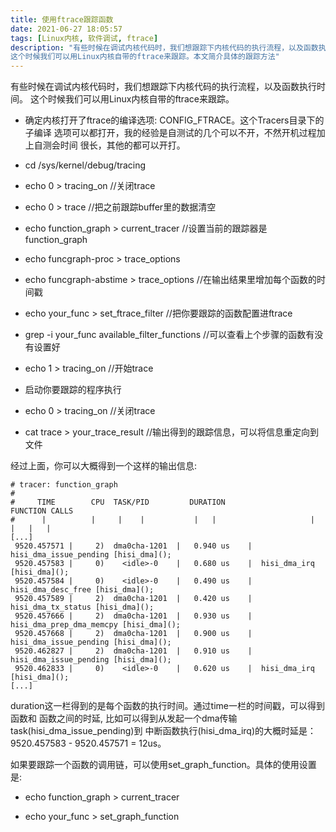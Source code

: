 ```yaml
---
title: 使用ftrace跟踪函数
date: 2021-06-27 18:05:57
tags: [Linux内核, 软件调试, ftrace]
description: "有些时候在调试内核代码时，我们想跟踪下内核代码的执行流程，以及函数执行时间。
这个时候我们可以用Linux内核自带的ftrace来跟踪。本文简介具体的跟踪方法"
---
```


有些时候在调试内核代码时，我们想跟踪下内核代码的执行流程，以及函数执行时间。
这个时候我们可以用Linux内核自带的ftrace来跟踪。

 - 确定内核打开了ftrace的编译选项: CONFIG_FTRACE。这个Tracers目录下的子编译
   选项可以都打开，我的经验是自测试的几个可以不开，不然开机过程加上自测会时间
   很长，其他的都可以开打。

 - cd /sys/kernel/debug/tracing

 - echo 0 > tracing_on //关闭trace

 - echo 0 > trace //把之前跟踪buffer里的数据清空

 - echo function_graph > current_tracer //设置当前的跟踪器是function_graph

 - echo funcgraph-proc > trace_options

 - echo funcgraph-abstime > trace_options //在输出结果里增加每个函数的时间戳

 - echo your_func > set_ftrace_filter //把你要跟踪的函数配置进ftrace

 - grep -i your_func available_filter_functions //可以查看上个步骤的函数有没有设置好

 - echo 1 > tracing_on //开始trace

 - 启动你要跟踪的程序执行

 - echo 0 > tracing_on //关闭trace

 - cat trace > your_trace_result //输出得到的跟踪信息，可以将信息重定向到文件

经过上面，你可以大概得到一个这样的输出信息:
```
# tracer: function_graph
#
#     TIME        CPU  TASK/PID         DURATION                  FUNCTION CALLS
#      |          |     |    |           |   |                     |   |   |   |
[...]
 9520.457571 |     2)  dma0cha-1201  |   0.940 us    |  hisi_dma_issue_pending [hisi_dma]();
 9520.457583 |     0)    <idle>-0    |   0.680 us    |  hisi_dma_irq [hisi_dma]();
 9520.457584 |     0)    <idle>-0    |   0.490 us    |  hisi_dma_desc_free [hisi_dma]();
 9520.457589 |     2)  dma0cha-1201  |   0.420 us    |  hisi_dma_tx_status [hisi_dma]();
 9520.457666 |     2)  dma0cha-1201  |   0.930 us    |  hisi_dma_prep_dma_memcpy [hisi_dma]();
 9520.457668 |     2)  dma0cha-1201  |   0.900 us    |  hisi_dma_issue_pending [hisi_dma]();
 9520.462827 |     2)  dma0cha-1201  |   0.910 us    |  hisi_dma_issue_pending [hisi_dma]();
 9520.462833 |     0)    <idle>-0    |   0.620 us    |  hisi_dma_irq [hisi_dma]();
[...] 
```
duration这一栏得到的是每个函数的执行时间。通过time一栏的时间戳，可以得到函数和
函数之间的时延, 比如可以得到从发起一个dma传输task(hisi_dma_issue_pending)到
中断函数执行(hisi_dma_irq)的大概时延是：9520.457583 -  9520.457571 = 12us。

如果要跟踪一个函数的调用链，可以使用set_graph_function。具体的使用设置是:

 - echo function_graph > current_tracer

 - echo your_func > set_graph_function
